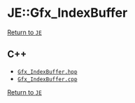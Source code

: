 # JE::Gfx_IndexBuffer

[Return to `JE`](/docs/je.md)

## C++

- [`Gfx_IndexBuffer.hpp`](/src/je/Gfx_IndexBuffer.hpp)
- [`Gfx_IndexBuffer.cpp`](/src/je/Gfx_IndexBuffer.cpp)

[Return to `JE`](/docs/je.md)